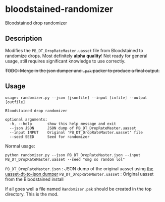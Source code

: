 # bloodstained-randomizer
Bloodstained drop randomizer

## Description
Modifies the `PB_DT_DropRateMaster.uasset` file from Bloodstained to randomize drops.
Most definitely **alpha quality**!  Not ready for general usage, still requires significant knowledge to use correctly.

~~TODO: Merge in the json dumper and `.pak` packer to produce a final output.~~

## Usage

```
usage: randomizer.py --json [jsonfile] --input [infile] --output [outfile]

Bloodstained drop randomizer

optional arguments:
  -h, --help       show this help message and exit
  --json JSON      JSON dump of PB_DT_DropRateMaster.uasset
  --input INPUT    Original 'PB_DT_DropRateMaster.uasset' file
  --seed SEED      Seed for randomizer
```

Normal usage:

`python randomizer.py --json PB_DT_DropRateMaster.json --input PB_DT_DropRateMaster.uasset --seed "omg so random lol"`

`PB_DT_DropRateMaster.json` : JSON dump of the original uasset using [the uasset-dt-to-json dumper](https://github.com/thegreatunclean/uasset-dt-to-json)
`PB_DT_DropRateMaster.uasset` : Original uasset from the Bloodstained install

If all goes well a file named `Randomizer.pak` should be created in the top directory.  This is the mod.
